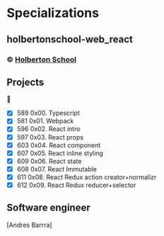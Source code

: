 # Specializations
## holbertonschool-web_react
### :copyright: **[Holberton School](https://www.holbertonschool.com/)**

## Projects
:open_file_folder:
* [x] 589 0x00. Typescript
* [x] 581 0x01. Webpack
* [x] 596 0x02. React intro
* [x] 597 0x03. React props
* [x] 603 0x04. React component
* [x] 607 0x05. React inline styling
* [x] 609 0x06. React state
* [x] 608 0x07. React Immutable
* [x] 611 0x08. React Redux action creator+normalizr
* [x] 612 0x09. React Redux reducer+selector

## Software engineer
[Andres Barrra]
